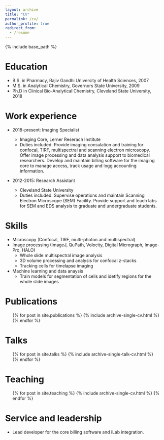 ```yaml
---
layout: archive
title: "CV"
permalink: /cv/
author_profile: true
redirect_from:
  - /resume
---
```


{% include base_path %}

Education
======
* B.S. in Pharmacy, Rajiv Gandhi University of Health Sciences, 2007
* M.S. in Analytical Chemistry, Governors State University, 2009
* Ph.D in Clinical Bio-Analytical Chemistry, Cleveland State University, 2018

Work experience
======
* 2018-present: Imaging Specialist
  * Imaging Core, Lerner Reserach Institute
  * Duties included: Provide imaging consulation and training for confocal, TIRF, multispectral and scanning electron microscopy. Offer image processing and data analysis support to biomedical researchers. Develop and maintain billing software for the imaging core to manage access, track usage and logg accounting information.  

* 2012-2015: Research Assistant
  * Cleveland State University
  * Duties included: Supervise operations and maintain Scanning Electron Microscope (SEM) Facility. Provide support and teach labs for SEM and EDS analysis to graduate and undergraduate students.
  
Skills
======
* Microscopy (Confocal, TIRF, multi-photon and multispectral)
* Image processing (ImageJ, QuPath, Volocity, Digital Micrograph, Image-Pro, HALO)
  * Whole slide multispectral image analysis
  * 3D volume processing and analysis for confocal z-stacks
  * Tracking cells for timelapse imaging
* Machine learning and data anaysis
  * Train models for segmentation of cells and idetify regions for the whole slide images

Publications
======
  <ul>{% for post in site.publications %}
    {% include archive-single-cv.html %}
  {% endfor %}</ul>
  
Talks
======
  <ul>{% for post in site.talks %}
    {% include archive-single-talk-cv.html %}
  {% endfor %}</ul>
  
Teaching
======
  <ul>{% for post in site.teaching %}
    {% include archive-single-cv.html %}
  {% endfor %}</ul>
  
Service and leadership
======
* Lead developer for the core billing software and iLab integration.
